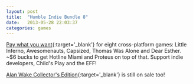 ```yaml
---
layout: post
title:  "Humble Indie Bundle 8"
date:   2013-05-28 22:03:37
categories: games
---
```


[Pay what you want](http://www.humblebundle.com/){:target='_blank'} for eight cross-platform games: Little Inferno, Awesomenauts, Capsized, Thomas Was Alone and Dear Esther. ~$6 bucks to get Hotline Miami and Proteus on top of that. Support indie developers, Child's Play and the EFF!

[Alan Wake Collector's Edition](http://www.humblebundle.com/weekly){:target='_blank'} is still on sale too!